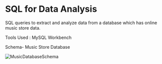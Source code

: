 # SQL for Data Analysis

SQL queries to extract and analyze data from a database which has online music store data.

Tools Used : MySQL Workbench

Schema- Music Store Database

![MusicDatabaseSchema](https://github.com/user-attachments/assets/41df1c5a-0080-4491-817f-2ee2225d4fd5)
